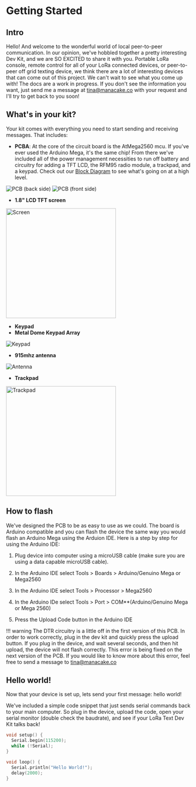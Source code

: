 # Getting Started
## Intro
Hello! And welcome to the wonderful world of local peer-to-peer communication.  In our opinion, we've hobbled together a pretty interesting Dev Kit, and we are SO EXCITED to share it with you.  Portable LoRa console, remote control for all of your LoRa connected devices, or peer-to-peer off grid texting device, we think there are a lot of interesting devices that can come out of this project. We can't wait to see what you come up with!  The docs are a work in progress. If you don't see the information you want, just send me a message at tina@manacake.co with your request and I'll try to get back to you soon!

## What's in your kit?
Your kit comes with everything you need to start sending and receiving messages. That includes:

- **PCBA**: At the core of the circuit board is the AtMega2560 mcu.  If you've ever used the Arduino Mega, it's the same chip!  From there we've included all of the power management necessities to run off battery and circuitry for adding a TFT LCD, the RFM95 radio module, a trackpad, and a keypad. Check out our [Block Diagram](blockDiagram.md) to see what's going on at a high level.

<img src="/assets/devKitPcbBack.png" alt="PCB (back side)">
<img src="/assets/devKitPcbFront.png" alt="PCB (front side)">

- **1.8" LCD TFT screen**

<img src="/assets/devKitScreen.png" alt="Screen" style="width: 300px;">

- **Keypad**
- **Metal Dome Keypad Array**

<img src="/assets/devKitKeypad.png" alt="Keypad">

- **915mhz antenna**

<img src="/assets/devKitAntenna.png" alt="Antenna">

- **Trackpad**

<img src="/assets/devKitTrackpad.png" alt="Trackpad" style="width: 300px;">

## How to flash
We've designed the PCB to be as easy to use as we could. The board is Arduino compatible and you can flash the device the same way you would flash an Arduino Mega using the Arduion IDE. Here is a step by step for using the Arduino IDE:

1. Plug device into computer using a microUSB cable (make sure you are using a data capable microUSB cable).

2. In the Arduino IDE select Tools > Boards > Arduino/Genuino Mega or Mega2560

3. In the Arduino IDE select Tools > Processor > Mega2560

4. In the Arduino IDe select Tools > Port > COM**(Arduino/Genuino Mega or Mega 2560)

5. Press the Upload Code button in the Arduino IDE

!!! warning
    The DTR circuitry is a little off in the first version of this PCB. In order to work correctly, plug in the dev kit and quickly press the upload button.  If you plug in the device, and wait several seconds, and then hit upload, the device will not flash correctly.  This error is being fixed on the next version of the PCB. If you would like to know more about this error, feel free to send a message to tina@manacake.co

## Hello world!
Now that your device is set up, lets send your first message: hello world!

We've included a simple code snippet that just sends serial commands back to your main computer.  So plug in the device, upload the code, open your serial monitor (double check the baudrate), and see if your LoRa Text Dev Kit talks back!

```cpp
void setup() {
  Serial.begin(115200);
  while (!Serial);
}

void loop() {
  Serial.println("Hello World!");
  delay(2000);
}
```
